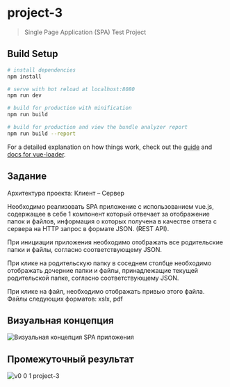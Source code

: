 # project-3

> Single Page Application (SPA) Test Project

## Build Setup

```bash
# install dependencies
npm install

# serve with hot reload at localhost:8080
npm run dev

# build for production with minification
npm run build

# build for production and view the bundle analyzer report
npm run build --report
```

For a detailed explanation on how things work, check out the [guide](http://vuejs-templates.github.io/webpack/) and [docs for vue-loader](http://vuejs.github.io/vue-loader).

## Задание

Архитектура проекта: Клиент – Сервер

Необходимо реализовать SPA приложение с использованием vue.js, содержащее в себе 1 компонент который отвечает за отображение папок и файлов, информация о которых получена в качестве ответа с сервера на HTTP запрос в формате JSON. (REST API).

При инициации приложения необходимо отображать все родительские папки и файлы, согласно соответствующему JSON.

При клике на родительскую папку в соседнем столбце необходимо отображать дочерние папки и файлы, принадлежащие текущей родительской папке, согласно соответствующему JSON.

При клике на файл, необходимо отображать привью этого файла.
Файлы следующих форматов: xslx, pdf

## Визуальная концепция

![Визуальная концепция SPA приложения](https://user-images.githubusercontent.com/31689842/107557810-1f353780-6beb-11eb-8284-7b764fca8398.png)

## Промежуточный результат

![v0 0 1 project-3](https://user-images.githubusercontent.com/31689842/107559501-3a08ab80-6bed-11eb-8634-fbbb4296554a.gif)
